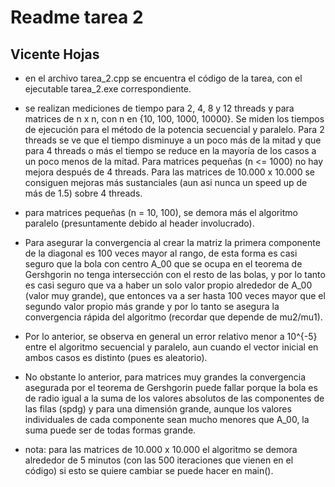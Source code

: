 # Readme tarea 2
## Vicente Hojas
* en el archivo tarea_2.cpp se encuentra el código de la tarea, 
con el ejecutable tarea_2.exe correspondiente.

* se realizan mediciones de tiempo para 2, 4, 8 y 12 threads y para matrices de 
n x n, con n en {10, 100, 1000, 10000}. Se miden los tiempos de ejecución 
para el método de la potencia secuencial y paralelo. Para 2 threads se ve que 
el tiempo disminuye a un poco más de la mitad y que para 4 threads o más el 
tiempo se reduce en la mayoría de los casos a un poco menos de la mitad. 
Para matrices pequeñas (n <= 1000) no hay mejora después de 4 threads. Para 
las matrices de 10.000 x 10.000 se consiguen mejoras más sustanciales 
(aun asi nunca un speed up de más de 1.5) sobre 4 threads.

* para matrices pequeñas (n = 10, 100), se demora más el algoritmo paralelo 
(presuntamente debido al header involucrado).

* Para asegurar la convergencia al crear la matriz la primera 
componente de la diagonal es 100 veces mayor al rango, de esta forma es casi 
seguro que la bola con centro A_00 que se ocupa en el teorema de Gershgorin no 
tenga intersección con el resto de las bolas, y por lo tanto es casi seguro 
que va a haber un solo valor propio alrededor de A_00 (valor muy grande), que 
entonces va a ser hasta 100 veces mayor que el segundo valor propio más grande y 
por lo tanto se asegura la convergencia rápida del algoritmo (recordar que 
depende de mu2/mu1).

* Por lo anterior, se observa en general un error relativo menor a 10^{-5} 
entre el algoritmo secuencial y paralelo, aun cuando el vector inicial en ambos 
casos es distinto (pues es aleatorio).

* No obstante lo anterior, para matrices muy grandes la convergencia asegurada 
por el teorema de Gershgorin puede fallar porque la bola es de radio igual 
a la suma de los valores absolutos de las componentes de las filas (spdg) 
y para una dimensión grande, aunque los valores individuales de cada componente
sean mucho menores que A_00, la suma puede ser de todas formas grande.

* nota: para las matrices de 10.000 x 10.000 el algoritmo se demora alrededor de 
5 minutos (con las 500 iteraciones que vienen en el código) si esto se quiere 
cambiar se puede hacer en main().